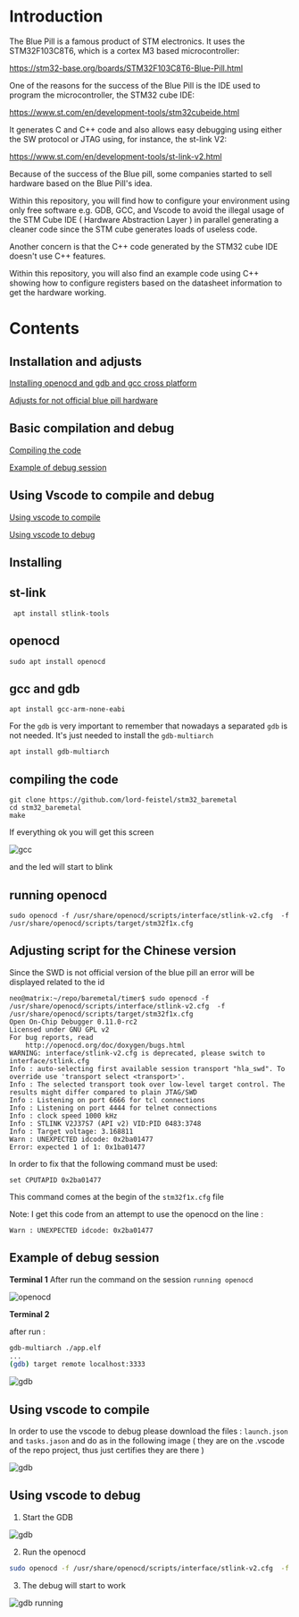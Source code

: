 
# Introduction

The Blue Pill is a famous product of STM electronics. It  uses the  STM32F103C8T6, which is a cortex M3  based microcontroller:

https://stm32-base.org/boards/STM32F103C8T6-Blue-Pill.html
 

One of the reasons for the success of the Blue Pill is the IDE used to program the microcontroller, the STM32 cube IDE:

https://www.st.com/en/development-tools/stm32cubeide.html

It generates C and C++ code and also allows easy debugging using either the SW protocol or JTAG using, for instance, the st-link V2:

https://www.st.com/en/development-tools/st-link-v2.html

Because of the success of the Blue pill, some companies started to sell hardware based on the  Blue Pill's idea.

Within this repository, you will find how to configure your environment using only free software e.g. GDB, GCC, and Vscode to avoid the illegal usage of the  STM Cube IDE ( Hardware Abstraction Layer ) in parallel generating a cleaner code since the STM cube generates loads of useless code.


Another concern is that the C++ code generated by the STM32 cube IDE  doesn't use C++ features.

Within this repository, you will also find an example code using C++ showing how to configure registers based on the datasheet information to get the hardware working.

# Contents

## Installation and adjusts
[Installing openocd and gdb and gcc cross platform](#Installing)

[Adjusts for not official blue pill hardware](#Adjusting-script-for-the-Chinese-version)

## Basic compilation and debug
[Compiling the code](#compiling-the-code) 

[Example of debug session](#Example-of-debug-session)

## Using Vscode to compile and debug
[Using vscode to compile](#Using-vscode-to-compile)

[Using vscode to debug](#Using-vscode-to-debug)


## Installing

## st-link

```
 apt install stlink-tools
 ```

## openocd

```
sudo apt install openocd
```

## gcc and gdb

```
apt install gcc-arm-none-eabi
```

For the `gdb` is very important to remember that nowadays a separated `gdb` is not needed. It's just needed to install the `gdb-multiarch`

```
apt install gdb-multiarch
```

## compiling the code

    git clone https://github.com/lord-feistel/stm32_baremetal
    cd stm32_baremetal
    make

If everything ok you will get this screen

![gcc](https://github.com/lord-feistel/bluepill_pirate/blob/main/images/output_make.png)

and the led will start to blink

## running openocd

```
sudo openocd -f /usr/share/openocd/scripts/interface/stlink-v2.cfg  -f /usr/share/openocd/scripts/target/stm32f1x.cfg 
```

## Adjusting script for the Chinese version

Since the SWD is not official version of the blue pill an error will be displayed related to the id

```
neo@matrix:~/repo/baremetal/timer$ sudo openocd -f /usr/share/openocd/scripts/interface/stlink-v2.cfg  -f /usr/share/openocd/scripts/target/stm32f1x.cfg
Open On-Chip Debugger 0.11.0-rc2
Licensed under GNU GPL v2
For bug reports, read
	http://openocd.org/doc/doxygen/bugs.html
WARNING: interface/stlink-v2.cfg is deprecated, please switch to interface/stlink.cfg
Info : auto-selecting first available session transport "hla_swd". To override use 'transport select <transport>'.
Info : The selected transport took over low-level target control. The results might differ compared to plain JTAG/SWD
Info : Listening on port 6666 for tcl connections
Info : Listening on port 4444 for telnet connections
Info : clock speed 1000 kHz
Info : STLINK V2J37S7 (API v2) VID:PID 0483:3748
Info : Target voltage: 3.168811
Warn : UNEXPECTED idcode: 0x2ba01477
Error: expected 1 of 1: 0x1ba01477
```

In order to fix that the following command must be used:
```
set CPUTAPID 0x2ba01477
```

This command comes at the begin of the ```stm32f1x.cfg``` file

Note: I get this code from an attempt to use the openocd on  the line :

    Warn : UNEXPECTED idcode: 0x2ba01477

## Example of debug session

**Terminal 1**
After run the command on the session  `running openocd` 

![openocd](https://github.com/lord-feistel/bluepill_pirate/blob/main/images/terminal_01_debug.png)

**Terminal 2**

after run :
```bash
gdb-multiarch ./app.elf
...
(gdb) target remote localhost:3333
```
![gdb](https://github.com/lord-feistel/bluepill_pirate/blob/main/images/terminal_02_debug.png)

## Using vscode to compile

In order to use the vscode to debug please download the files : `launch.json` and `tasks.jason` and do as in the following image ( they are on the .vscode of the repo project, thus just certifies they are there )

![gdb](https://github.com/lord-feistel/bluepill_pirate/blob/main/images/vscode_output.png)


## Using vscode to debug

1. Start the GDB

![gdb](https://github.com/lord-feistel/bluepill_pirate/blob/main/images/start_gdb.png)


2. Run the openocd 
```bash
sudo openocd -f /usr/share/openocd/scripts/interface/stlink-v2.cfg  -f /usr/share/openocd/scripts/target/stm32f1x.cfg 
```
3. The debug will start to work

![gdb running](https://github.com/lord-feistel/bluepill_pirate/blob/main/images/debug_running.png)

